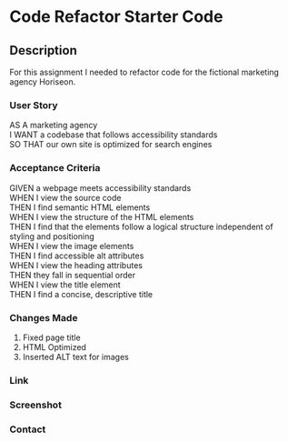 # Code Refactor Starter Code

## Description
For this assignment I needed to refactor code for the fictional marketing agency Horiseon.

### User Story
AS A marketing agency <br>
I WANT a codebase that follows accessibility standards <br>
SO THAT our own site is optimized for search engines<br>

### Acceptance Criteria
GIVEN a webpage meets accessibility standards<br>
WHEN I view the source code<br>
THEN I find semantic HTML elements<br>
WHEN I view the structure of the HTML elements<br>
THEN I find that the elements follow a logical structure independent of styling and positioning <br>
WHEN I view the image elements<br>
THEN I find accessible alt attributes<br>
WHEN I view the heading attributes<br>
THEN they fall in sequential order<br>
WHEN I view the title element<br>
THEN I find a concise, descriptive title<br>

### Changes Made
1) Fixed page title
2) HTML Optimized
3) Inserted ALT text for images 


### Link




### Screenshot



### Contact

